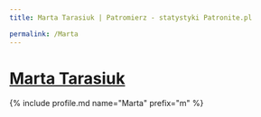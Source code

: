 ```yaml
---
title: Marta Tarasiuk | Patromierz - statystyki Patronite.pl

permalink: /Marta
---
```


# [Marta Tarasiuk](https://patronite.pl/Marta)

{% include profile.md name="Marta" prefix="m" %}
